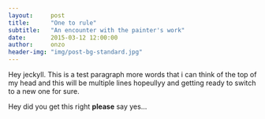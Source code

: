 ```yaml
---
layout:     post
title:      "One to rule"
subtitle:   "An encounter with the painter's work"
date:       2015-03-12 12:00:00
author:     onzo
header-img: "img/post-bg-standard.jpg"
---
```


Hey jeckyll. This is a test paragraph more words that i can think of the top of my head and this will be multiple lines hopeullyy and getting ready to switch to a new one for sure.

Hey did you get this right **please** say yes...

